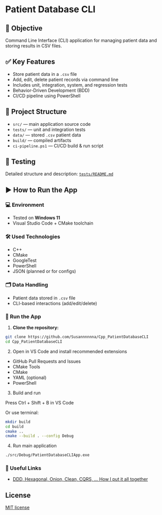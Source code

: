 # Patient Database CLI

## 🎯 Objective
Command Line Interface (CLI) application for managing patient data and storing results in CSV files.

## ✅ Key Features
- Store patient data in a `.csv` file
- Add, edit, delete patient records via command line
- Includes unit, integration, system, and regression tests
- Behavior-Driven Development (BDD)
- CI/CD pipeline using PowerShell

## 📁 Project Structure
- `src/` — main application source code
- `tests/` — unit and integration tests
- `data/` — stored `.csv` patient data
- `build/` — compiled artifacts
- `ci-pipeline.ps1` — CI/CD build & run script

## 🧪 Testing
Detailed structure and description: [`tests/README.md`](./tests/README.md)

## ▶️ How to Run the App

### 💻 Environment
- Tested on **Windows 11**
- Visual Studio Code + CMake toolchain

### 🛠️ Used Technologies
- C++
- CMake
- GoogleTest
- PowerShell
- JSON (planned or for configs)

### 🗂️ Data Handling
- Patient data stored in `.csv` file
- CLI-based interactions (add/edit/delete)

### 🚀 Run the App

1. **Clone the repository:**
```bash
git clone https://github.com/Susannnnnna/Cpp_PatientDatabaseCLI
cd Cpp_PatientDatabaseCLI
```
2. Open in VS Code and install recommended extensions
- GitHub Pull Requests and Issues
- CMake Tools
- CMake
- YAML (optional)
- PowerShell

3. Build and run
    
Press Ctrl + Shift + B in VS Code

Or use terminal:
```bash
mkdir build
cd build
cmake ..
cmake --build . --config Debug
```

4. Run main application
```bash
./src/Debug/PatientDatabaseCLIApp.exe
```

### 🔗 Useful Links
- [DDD, Hexagonal, Onion, Clean, CQRS, … How I put it all together](https://herbertograca.com/2017/11/16/explicit-architecture-01-ddd-hexagonal-onion-clean-cqrs-how-i-put-it-all-together/)

## License
[MIT license](https://opensource.org/licenses/MIT)